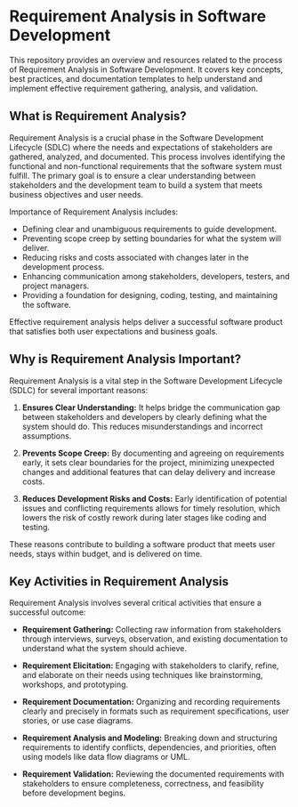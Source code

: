 # Requirement Analysis in Software Development

This repository provides an overview and resources related to the process of Requirement Analysis in Software Development. It covers key concepts, best practices, and documentation templates to help understand and implement effective requirement gathering, analysis, and validation.

## What is Requirement Analysis?

Requirement Analysis is a crucial phase in the Software Development Lifecycle (SDLC) where the needs and expectations of stakeholders are gathered, analyzed, and documented. This process involves identifying the functional and non-functional requirements that the software system must fulfill. The primary goal is to ensure a clear understanding between stakeholders and the development team to build a system that meets business objectives and user needs.

Importance of Requirement Analysis includes:

- Defining clear and unambiguous requirements to guide development.
- Preventing scope creep by setting boundaries for what the system will deliver.
- Reducing risks and costs associated with changes later in the development process.
- Enhancing communication among stakeholders, developers, testers, and project managers.
- Providing a foundation for designing, coding, testing, and maintaining the software.

Effective requirement analysis helps deliver a successful software product that satisfies both user expectations and business goals.

## Why is Requirement Analysis Important?

Requirement Analysis is a vital step in the Software Development Lifecycle (SDLC) for several important reasons:

1. **Ensures Clear Understanding:** It helps bridge the communication gap between stakeholders and developers by clearly defining what the system should do. This reduces misunderstandings and incorrect assumptions.

2. **Prevents Scope Creep:** By documenting and agreeing on requirements early, it sets clear boundaries for the project, minimizing unexpected changes and additional features that can delay delivery and increase costs.

3. **Reduces Development Risks and Costs:** Early identification of potential issues and conflicting requirements allows for timely resolution, which lowers the risk of costly rework during later stages like coding and testing.

These reasons contribute to building a software product that meets user needs, stays within budget, and is delivered on time.

## Key Activities in Requirement Analysis

Requirement Analysis involves several critical activities that ensure a successful outcome:

- **Requirement Gathering:** Collecting raw information from stakeholders through interviews, surveys, observation, and existing documentation to understand what the system should achieve.

- **Requirement Elicitation:** Engaging with stakeholders to clarify, refine, and elaborate on their needs using techniques like brainstorming, workshops, and prototyping.

- **Requirement Documentation:** Organizing and recording requirements clearly and precisely in formats such as requirement specifications, user stories, or use case diagrams.

- **Requirement Analysis and Modeling:** Breaking down and structuring requirements to identify conflicts, dependencies, and priorities, often using models like data flow diagrams or UML.

- **Requirement Validation:** Reviewing the documented requirements with stakeholders to ensure completeness, correctness, and feasibility before development begins.
